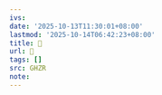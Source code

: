 ```yaml
---
ivs:
date: '2025-10-13T11:30:01+08:00'
lastmod: '2025-10-14T06:42:23+08:00'
title: 󰤇
url: 󰤇
tags: []
src: GHZR
note:
---
```

